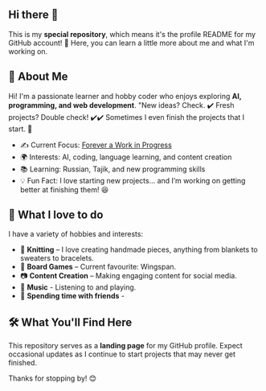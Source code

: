 ## Hi there 👋

This is my **special repository**, which means it's the profile README for my GitHub account! 🌼 Here, you can learn a little more about me and what I'm working on.

## 💜 About Me
Hi! I'm a passionate learner and hobby coder who enjoys exploring **AI, programming, and web development**. "New ideas? Check. ✔️ Fresh projects? Double check! ✔️✔️ Sometimes I even finish the projects that I start. 🤣

- ✍️ Current Focus: [Forever a Work in Progress](#)
- 🌍 Interests: AI, coding, language learning, and content creation
- 📚 Learning: Russian, Tajik, and new programming skills
- 💡 Fun Fact: I love starting new projects… and I’m working on getting better at finishing them! 😆

## 🎨 What I love to do
I have a variety of hobbies and interests:
- 🧶 **Knitting** – I love creating handmade pieces, anything from blankets to sweaters to bracelets.
- 🎲 **Board Games** – Current favourite: Wingspan.
- 📷 **Content Creation** – Making engaging content for social media.
- 🎵 **Music** - Listening to and playing.
- 💛 **Spending time with friends** - 

## 🛠️ What You'll Find Here
This repository serves as a **landing page** for my GitHub profile. Expect occasional updates as I continue to start projects that may never get finished.

Thanks for stopping by! 😊

